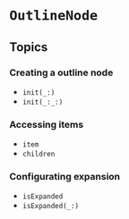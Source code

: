 # ``OutlineNode``

## Topics

### Creating a outline node

- ``init(_:)``
- ``init(_:_:)``

### Accessing items

- ``item``
- ``children``

### Configurating expansion

- ``isExpanded``
- ``isExpanded(_:)``
